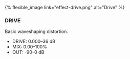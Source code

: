 ---
---
{% flexible_image link="effect-drive.png" alt="Drive" %}

### DRIVE
Basic waveshaping distortion.

* DRIVE: 0.000–36 dB
* MIX: 0.00–100%
* OUT: -90–0 dB
